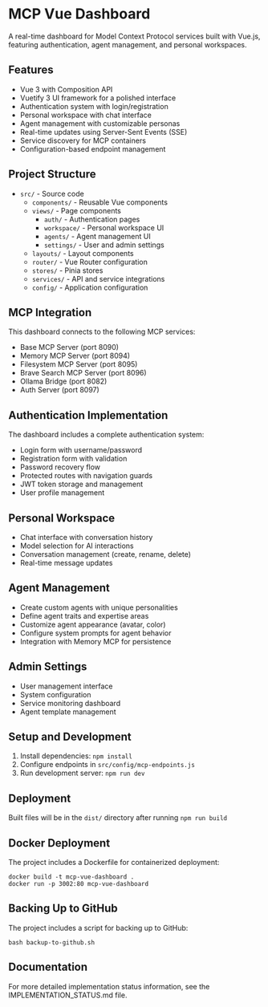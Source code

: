 # MCP Vue Dashboard

A real-time dashboard for Model Context Protocol services built with Vue.js, featuring authentication, agent management, and personal workspaces.

## Features
- Vue 3 with Composition API
- Vuetify 3 UI framework for a polished interface
- Authentication system with login/registration
- Personal workspace with chat interface
- Agent management with customizable personas
- Real-time updates using Server-Sent Events (SSE)
- Service discovery for MCP containers
- Configuration-based endpoint management

## Project Structure
- `src/` - Source code
  - `components/` - Reusable Vue components
  - `views/` - Page components
    - `auth/` - Authentication pages
    - `workspace/` - Personal workspace UI
    - `agents/` - Agent management UI
    - `settings/` - User and admin settings
  - `layouts/` - Layout components
  - `router/` - Vue Router configuration
  - `stores/` - Pinia stores
  - `services/` - API and service integrations
  - `config/` - Application configuration

## MCP Integration
This dashboard connects to the following MCP services:
- Base MCP Server (port 8090)
- Memory MCP Server (port 8094)
- Filesystem MCP Server (port 8095)
- Brave Search MCP Server (port 8096)
- Ollama Bridge (port 8082)
- Auth Server (port 8097)

## Authentication Implementation
The dashboard includes a complete authentication system:
- Login form with username/password
- Registration form with validation
- Password recovery flow
- Protected routes with navigation guards
- JWT token storage and management
- User profile management

## Personal Workspace
- Chat interface with conversation history
- Model selection for AI interactions
- Conversation management (create, rename, delete)
- Real-time message updates

## Agent Management
- Create custom agents with unique personalities
- Define agent traits and expertise areas
- Customize agent appearance (avatar, color)
- Configure system prompts for agent behavior
- Integration with Memory MCP for persistence

## Admin Settings
- User management interface
- System configuration
- Service monitoring dashboard
- Agent template management

## Setup and Development
1. Install dependencies: `npm install`
2. Configure endpoints in `src/config/mcp-endpoints.js`
3. Run development server: `npm run dev`

## Deployment
Built files will be in the `dist/` directory after running `npm run build`

## Docker Deployment
The project includes a Dockerfile for containerized deployment:
```
docker build -t mcp-vue-dashboard .
docker run -p 3002:80 mcp-vue-dashboard
```

## Backing Up to GitHub
The project includes a script for backing up to GitHub:
```
bash backup-to-github.sh
```

## Documentation
For more detailed implementation status information, see the IMPLEMENTATION_STATUS.md file.